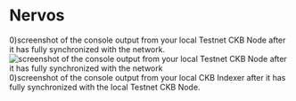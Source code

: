 # Nervos
0)screenshot of the console output from your local Testnet CKB Node after it has fully synchronized with the network. 
![screenshot of the console output from your local Testnet CKB Node after it has fully synchronized with the network](https://user-images.githubusercontent.com/57771190/128674918-163b166c-37cf-4f15-959f-49cbdd1cd6f9.PNG)
0)screenshot of the console output from your local CKB Indexer after it has fully synchronized with the local Testnet CKB Node.
